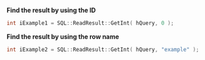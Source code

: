 **Find the result by using the ID**
```cpp
int iExample1 = SQL::ReadResult::GetInt( hQuery, 0 );
```

**Find the result by using the row name**
```cpp
int iExample2 = SQL::ReadResult::GetInt( hQuery, "example" );
```
